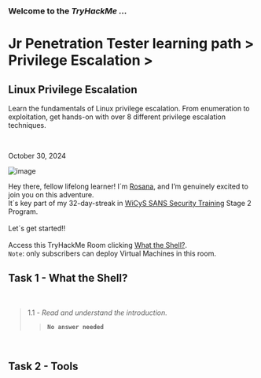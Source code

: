 <h3> Welcome to the <em>TryHackMe ...</em></h3>
<h1>Jr Penetration Tester learning path > Privilege Escalation ></h1>
<h2>Linux Privilege Escalation</h2>
<p>Learn the fundamentals of Linux privilege escalation. From enumeration to exploitation, get hands-on with over 8 different privilege escalation techniques.</p>
<br>
<p>October 30, 2024<br></p>

![image](https://github.com/user-attachments/assets/3e94eff8-ebf8-42f4-952b-9c9baae47b0f)

<p>Hey there, fellow lifelong learner! I´m <a href="https://www.linkedin.com/in/rosanafssantos/">Rosana</a>, and I’m genuinely excited to join you on this adventure.<br>
It´s key part of my 32-day-streak in <a href="https://www.wicys.org/benefits/security-training-scholarship/">WiCyS SANS Security Training</a> Stage 2 Program.<br><br>
Let´s get started!!<br><br>
Access this TryHackMe Room clicking <a href="https://tryhackme.com/r/room/linprivesc">What the Shell?</a>.<br>
<code>Note</code>: only subscribers can deploy Virtual Machines in this room.</p>

<h2>Task 1 - What the Shell?</h2>
<br>


> 1.1 - <em>Read and understand the introduction.</em><br>
>> <code><strong>No answer needed</strong></code><br>
<p><br></p>

<h2>Task 2 - Tools</h2>
<br>

